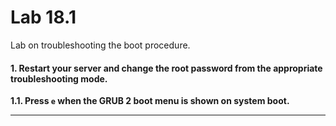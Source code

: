 
# Lab 18.1

Lab on troubleshooting the boot procedure.

#### 1. Restart your server and change the root password from the appropriate troubleshooting mode.

**1.1. Press `e` when the GRUB 2 boot menu is shown on system boot.**


---